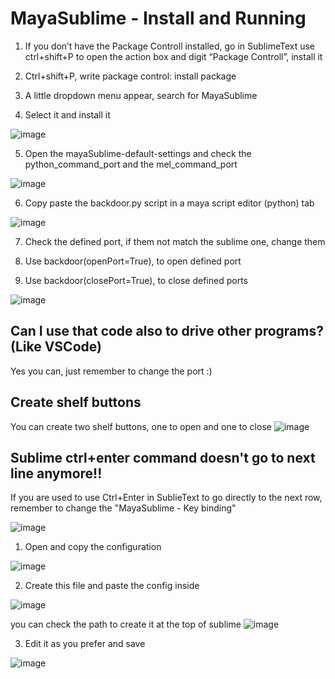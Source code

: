 # MayaSublime - Install and Running

1.	If you don’t have the Package Controll installed,
    go in SublimeText use ctrl+shift+P to open the action box and digit “Package Controll”, install it
   
2.	Ctrl+shift+P, write package control: install package

3.	A little dropdown menu appear, search for MayaSublime

4.	Select it and install it 

![image](https://user-images.githubusercontent.com/45981662/201468540-aa86204e-7def-4fda-8991-d9d75195b825.png)

5.	Open the mayaSublime-default-settings and check the python_command_port and the mel_command_port 

![image](https://user-images.githubusercontent.com/45981662/201468582-0a213ff7-fffe-4f5e-a4cc-eae6dabfe185.png)

6. Copy paste the backdoor.py script in a maya script editor (python) tab

![image](https://user-images.githubusercontent.com/45981662/201468670-950e3d0c-b91e-4f9f-8eab-802ce0f64d0c.png)

7. Check the defined port, if them not match the sublime one, change them

7. Use backdoor(openPort=True), to open defined port

8. Use backdoor(closePort=True), to close defined ports

![image](https://user-images.githubusercontent.com/45981662/201468889-2fd009c6-b5d4-403d-ad3e-cad12281312a.png)


## Can I use that code also to drive other programs? (Like VSCode)
Yes you can, just remember to change the port :)

## Create shelf buttons
You can create two shelf buttons, one to open and one to close
![image](https://user-images.githubusercontent.com/45981662/201469327-efea1a44-146a-44d0-8ec9-47a6f5bdca79.png)

## Sublime ctrl+enter command doesn't go to next line anymore!!
If you are used to use Ctrl+Enter in SublieText to go directly to the next row,
remember to change the "MayaSublime - Key binding"

![image](https://user-images.githubusercontent.com/45981662/201469468-c55a2259-5553-4e73-adb9-b772bc35becb.png)

1. Open and copy the configuration

![image](https://user-images.githubusercontent.com/45981662/201469507-8ef90b2b-5750-4ec4-9563-79d0de100f8c.png)

2. Create this file and paste the config inside

![image](https://user-images.githubusercontent.com/45981662/201470065-8f3866da-f90b-4398-a96c-75bac7eb39b9.png)

you can check the path to create it at the top of sublime
![image](https://user-images.githubusercontent.com/45981662/201470216-5ddb9959-2e31-4e50-8db1-826b9ad3c25d.png)


3. Edit it as you prefer and save

![image](https://user-images.githubusercontent.com/45981662/201470126-d46317e8-40f2-4d1f-849f-da7cf9295325.png)




